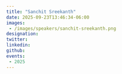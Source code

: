 ```yaml
---
title: "Sanchit Sreekanth"
date: 2025-09-23T13:46:34-06:00
images: 
 - /images/speakers/sanchit-sreekanth.png
designation: 
twitter: 
linkedin: 
github: 
events:
 - 2025
---
```



